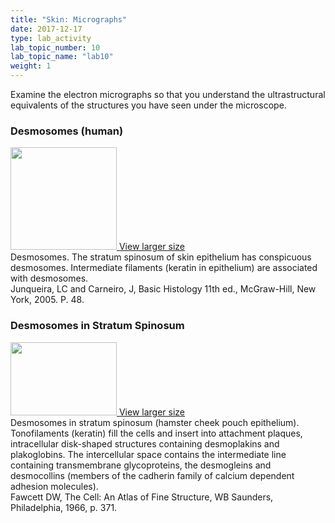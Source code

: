 ```yaml
---
title: "Skin: Micrographs"
date: 2017-12-17
type: lab_activity
lab_topic_number: 10
lab_topic_name: "lab10"
weight: 1
---
```

<div class="entrybody">
						<p>Examine the electron micrographs so that you understand the ultrastructural equivalents of the structures you have seen under the microscope.</p>

<h3>Desmosomes (human)</h3>

<div class="slidepopup"><div class="thumbnail"> <a href="/assets_c/2009/07/40-1291/" target="_blank" > <img src="/assets/images/40-thumb-170x164-1291.jpg" width="170" height="164" alt="" class="mt-image-left"> </a> <a href="/assets_c/2009/07/40-1291/" target="_blank" >View larger size</a></div><div class="slidetxt">
Desmosomes. The stratum spinosum of skin epithelium has conspicuous desmosomes. Intermediate filaments (keratin in epithelium) are associated with desmosomes. <br>
Junqueira, LC and Carneiro, J, Basic Histology 11th ed., McGraw-Hill, New York, 2005. P. 48.</div></div>

<h3>Desmosomes in Stratum Spinosum</h3>

<div class="slidepopup"><div class="thumbnail"> <a href="/assets_c/2009/07/41-1294/" target="_blank" > <img src="/assets/images/41-thumb-170x117-1294.jpg" width="170" height="117" alt="" class="mt-image-left"> </a> <a href="/assets_c/2009/07/41-1294/" target="_blank" >View larger size</a></div><div class="slidetxt">
Desmosomes in stratum spinosum (hamster cheek pouch epithelium). Tonofilaments (keratin) fill the cells and insert into attachment plaques, intracellular disk-shaped structures containing desmoplakins and plakoglobins. The intercellular space contains the intermediate line containing transmembrane glycoproteins, the desmogleins and desmocollins (members of the cadherin family of calcium dependent adhesion molecules). <br>
Fawcett <span class="caps">DW,</span> The Cell: An Atlas of Fine Structure, WB Saunders, Philadelphia, 1966, p. 371.</div></div>
						
						
</div>
